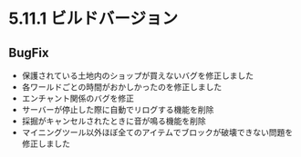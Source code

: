 # 5.11.1 ビルドバージョン
## BugFix

* 保護されている土地内のショップが買えないバグを修正しました 
* 各ワールドごとの時間がおかしかったのを修正しました
* エンチャント関係のバグを修正
* サーバーが停止した際に自動でリログする機能を削除
* 採掘がキャンセルされたときに音が鳴る機能を削除 
* マイニングツール以外ほぼ全てのアイテムでブロックが破壊できない問題を修正しました